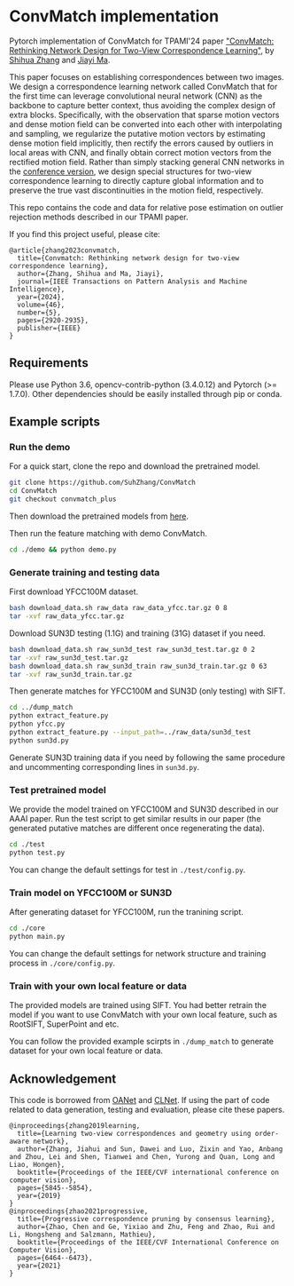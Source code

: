 # ConvMatch implementation

Pytorch implementation of ConvMatch for TPAMI'24 paper ["ConvMatch: Rethinking Network Design for Two-View Correspondence Learning"](https://ieeexplore.ieee.org/abstract/document/10323178), by [Shihua Zhang](https://scholar.google.com/citations?user=7f_tYK4AAAAJ&hl) and [Jiayi Ma](https://scholar.google.com/citations?user=73trMQkAAAAJ&hl).

This paper focuses on establishing correspondences between two images. We design a correspondence learning network called ConvMatch that for the first time can leverage convolutional neural network (CNN) as the backbone to capture better context, thus avoiding the complex design of extra blocks. Specifically, with the observation that sparse motion vectors and dense motion field can be converted into each other with interpolating and sampling, we regularize the putative motion vectors by estimating dense motion field implicitly, then rectify the errors caused by outliers in local areas with CNN, and finally obtain correct motion vectors from the rectified motion field. Rather than simply stacking general CNN networks in the [conference version](https://ojs.aaai.org/index.php/AAAI/article/view/25456), we design special structures for two-view correspondence learning to directly capture global information and to preserve the true vast discontinuities in the motion field, respectively.

This repo contains the code and data for relative pose estimation on outlier rejection methods described in our TPAMI paper.

If you find this project useful, please cite:

```
@article{zhang2023convmatch,
  title={Convmatch: Rethinking network design for two-view correspondence learning},
  author={Zhang, Shihua and Ma, Jiayi},
  journal={IEEE Transactions on Pattern Analysis and Machine Intelligence},
  year={2024},
  volume={46},
  number={5},
  pages={2920-2935},
  publisher={IEEE}
}
```

## Requirements

Please use Python 3.6, opencv-contrib-python (3.4.0.12) and Pytorch (>= 1.7.0). Other dependencies should be easily installed through pip or conda.


## Example scripts

### Run the demo

For a quick start, clone the repo and download the pretrained model.
```bash
git clone https://github.com/SuhZhang/ConvMatch 
cd ConvMatch 
git checkout convmatch_plus
```
Then download the pretrained models from [here](https://drive.google.com/drive/folders/1v7mvavE30vmG-WTUwFA3bAt6ElPosIBq?usp=sharing).

Then run the feature matching with demo ConvMatch.

```bash
cd ./demo && python demo.py
```

### Generate training and testing data

First download YFCC100M dataset.
```bash
bash download_data.sh raw_data raw_data_yfcc.tar.gz 0 8
tar -xvf raw_data_yfcc.tar.gz
```

Download SUN3D testing (1.1G) and training (31G) dataset if you need.
```bash
bash download_data.sh raw_sun3d_test raw_sun3d_test.tar.gz 0 2
tar -xvf raw_sun3d_test.tar.gz
bash download_data.sh raw_sun3d_train raw_sun3d_train.tar.gz 0 63
tar -xvf raw_sun3d_train.tar.gz
```

Then generate matches for YFCC100M and SUN3D (only testing) with SIFT.
```bash
cd ../dump_match
python extract_feature.py
python yfcc.py
python extract_feature.py --input_path=../raw_data/sun3d_test
python sun3d.py
```
Generate SUN3D training data if you need by following the same procedure and uncommenting corresponding lines in `sun3d.py`.



### Test pretrained model

We provide the model trained on YFCC100M and SUN3D described in our AAAI paper. Run the test script to get similar results in our paper (the generated putative matches are different once regenerating the data).

```bash
cd ./test 
python test.py
```
You can change the default settings for test in `./test/config.py`.

### Train model on YFCC100M or SUN3D

After generating dataset for YFCC100M, run the tranining script.
```bash
cd ./core 
python main.py
```

You can change the default settings for network structure and training process in `./core/config.py`.

### Train with your own local feature or data 

The provided models are trained using SIFT. You had better retrain the model if you want to use ConvMatch with your own local feature, such as RootSIFT, SuperPoint and etc. 

You can follow the provided example scirpts in `./dump_match` to generate dataset for your own local feature or data.

## Acknowledgement
This code is borrowed from [OANet](https://github.com/zjhthu/OANet) and [CLNet](https://github.com/sailor-z/CLNet). If using the part of code related to data generation, testing and evaluation, please cite these papers.

```
@inproceedings{zhang2019learning,
  title={Learning two-view correspondences and geometry using order-aware network},
  author={Zhang, Jiahui and Sun, Dawei and Luo, Zixin and Yao, Anbang and Zhou, Lei and Shen, Tianwei and Chen, Yurong and Quan, Long and Liao, Hongen},
  booktitle={Proceedings of the IEEE/CVF international conference on computer vision},
  pages={5845--5854},
  year={2019}
}
@inproceedings{zhao2021progressive,
  title={Progressive correspondence pruning by consensus learning},
  author={Zhao, Chen and Ge, Yixiao and Zhu, Feng and Zhao, Rui and Li, Hongsheng and Salzmann, Mathieu},
  booktitle={Proceedings of the IEEE/CVF International Conference on Computer Vision},
  pages={6464--6473},
  year={2021}
}
```
